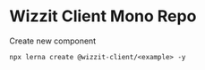 # Wizzit Client Mono Repo

Create new component

````
npx lerna create @wizzit-client/<example> -y
````
